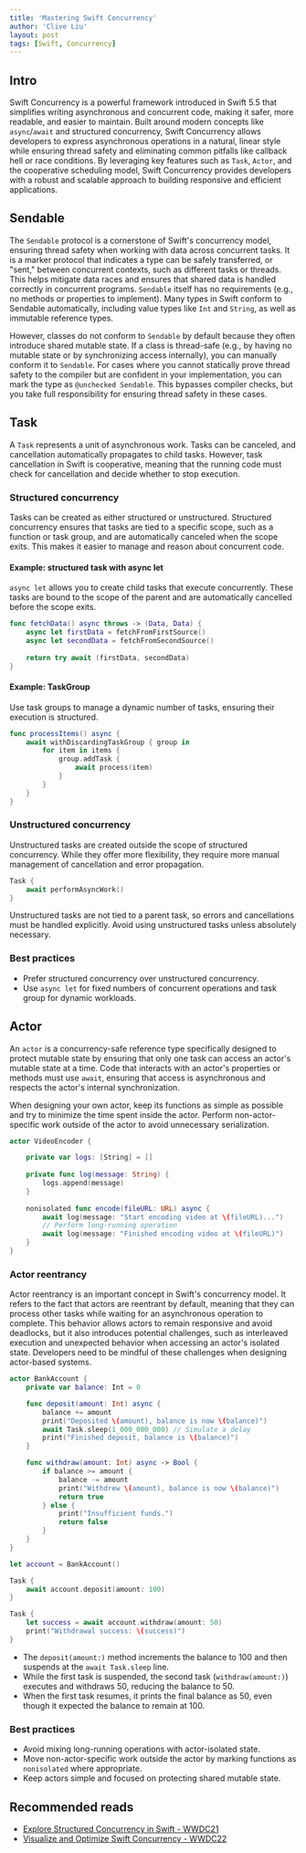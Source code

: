 ```yaml
---
title: 'Mastering Swift Concurrency'
author: 'Clive Liu'
layout: post
tags: [Swift, Concurrency]
---
```


## Intro

Swift Concurrency is a powerful framework introduced in Swift 5.5 that simplifies writing asynchronous and concurrent code, making it safer, more readable, and easier to maintain. Built around modern concepts like `async`/`await` and structured concurrency, Swift Concurrency allows developers to express asynchronous operations in a natural, linear style while ensuring thread safety and eliminating common pitfalls like callback hell or race conditions. By leveraging key features such as `Task`, `Actor`, and the cooperative scheduling model, Swift Concurrency provides developers with a robust and scalable approach to building responsive and efficient applications.

## Sendable

The `Sendable` protocol is a cornerstone of Swift's concurrency model, ensuring thread safety when working with data across concurrent tasks. It is a marker protocol that indicates a type can be safely transferred, or "sent," between concurrent contexts, such as different tasks or threads. This helps mitigate data races and ensures that shared data is handled correctly in concurrent programs. `Sendable` itself has no requirements (e.g., no methods or properties to implement). Many types in Swift conform to Sendable automatically, including value types like `Int` and `String`, as well as immutable reference types. 

However, classes do not conform to `Sendable` by default because they often introduce shared mutable state. If a class is thread-safe (e.g., by having no mutable state or by synchronizing access internally), you can manually conform it to `Sendable`. For cases where you cannot statically prove thread safety to the compiler but are confident in your implementation, you can mark the type as `@unchecked Sendable`. This bypasses compiler checks, but you take full responsibility for ensuring thread safety in these cases.

## Task

A `Task` represents a unit of asynchronous work. Tasks can be canceled, and cancellation automatically propagates to child tasks. However, task cancellation in Swift is cooperative, meaning that the running code must check for cancellation and decide whether to stop execution.

### Structured concurrency

Tasks can be created as either structured or unstructured. Structured concurrency ensures that tasks are tied to a specific scope, such as a function or task group, and are automatically canceled when the scope exits. This makes it easier to manage and reason about concurrent code.

#### Example: structured task with async let

`async let` allows you to create child tasks that execute concurrently. These tasks are bound to the scope of the parent and are automatically cancelled before the scope exits.

```swift
func fetchData() async throws -> (Data, Data) {
    async let firstData = fetchFromFirstSource()
    async let secondData = fetchFromSecondSource()
    
    return try await (firstData, secondData)
}
```

#### Example: TaskGroup

Use task groups to manage a dynamic number of tasks, ensuring their execution is structured.

```swift
func processItems() async {
    await withDiscardingTaskGroup { group in
        for item in items {
            group.addTask {
                await process(item)
            }
        }
    }
}
```

### Unstructured concurrency

Unstructured tasks are created outside the scope of structured concurrency. While they offer more flexibility, they require more manual management of cancellation and error propagation.

```swift
Task {
    await performAsyncWork()
}
```

Unstructured tasks are not tied to a parent task, so errors and cancellations must be handled explicitly. Avoid using unstructured tasks unless absolutely necessary.

### Best practices

- Prefer structured concurrency over unstructured concurrency.
- Use `async let` for fixed numbers of concurrent operations and task group for dynamic workloads.

## Actor

An `actor` is a concurrency-safe reference type specifically designed to protect mutable state by ensuring that only one task can access an actor's mutable state at a time. Code that interacts with an actor's properties or methods must use `await`, ensuring that access is asynchronous and respects the actor's internal synchronization.

When designing your own actor, keep its functions as simple as possible and try to minimize the time spent inside the actor. Perform non-actor-specific work outside of the actor to avoid unnecessary serialization.

```swift
actor VideoEncoder {

    private var logs: [String] = []
    
    private func log(message: String) {
        logs.append(message)
    }
    
    nonisolated func encode(fileURL: URL) async {
        await log(message: "Start encoding video at \(fileURL)...")
        // Perform long-running operation
        await log(message: "Finished encoding video at \(fileURL)")
    }
}
```

### Actor reentrancy

Actor reentrancy is an important concept in Swift's concurrency model. It refers to the fact that actors are reentrant by default, meaning that they can process other tasks while waiting for an asynchronous operation to complete. This behavior allows actors to remain responsive and avoid deadlocks, but it also introduces potential challenges, such as interleaved execution and unexpected behavior when accessing an actor's isolated state. Developers need to be mindful of these challenges when designing actor-based systems.

```swift
actor BankAccount {
    private var balance: Int = 0

    func deposit(amount: Int) async {
        balance += amount
        print("Deposited \(amount), balance is now \(balance)")
        await Task.sleep(1_000_000_000) // Simulate a delay
        print("Finished deposit, balance is \(balance)")
    }

    func withdraw(amount: Int) async -> Bool {
        if balance >= amount {
            balance -= amount
            print("Withdrew \(amount), balance is now \(balance)")
            return true
        } else {
            print("Insufficient funds.")
            return false
        }
    }
}

let account = BankAccount()

Task {
    await account.deposit(amount: 100)
}

Task {
    let success = await account.withdraw(amount: 50)
    print("Withdrawal success: \(success)")
}
```

- The `deposit(amount:)` method increments the balance to 100 and then suspends at the `await Task.sleep` line.
- While the first task is suspended, the second task (`withdraw(amount:)`) executes and withdraws 50, reducing the balance to 50.
- When the first task resumes, it prints the final balance as 50, even though it expected the balance to remain at 100.

### Best practices

- Avoid mixing long-running operations with actor-isolated state.
- Move non-actor-specific work outside the actor by marking functions as `nonisolated` where appropriate.
- Keep actors simple and focused on protecting shared mutable state.

## Recommended reads

- [Explore Structured Concurrency in Swift - WWDC21](https://developer.apple.com/videos/play/wwdc2021/10134/)
- [Visualize and Optimize Swift Concurrency - WWDC22](https://developer.apple.com/videos/play/wwdc2022/110350/)
